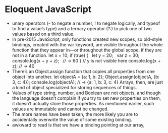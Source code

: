 # Eloquent JavaScript
- unary operators (- to negate a number, ! to negate logically, and typeof to find a value’s type) and a ternary operator (?:) to pick one of two values based on a third value.
- In pre-2015 JavaScript, only functions created new scopes, so old-style bindings, created with the var keyword, are visible throughout the whole function that they appear in—or throughout the global scope, if they are not in a function. let x = 10; if (true) {   let y = 20;   var z = 30;   console.log(x + y + z);   // → 60 } // y is not visible here console.log(x + z); // → 40
- There’s an Object.assign function that copies all properties from one object into another. let objectA = {a: 1, b: 2}; Object.assign(objectA, {b: 3, c: 4}); console.log(objectA); // → {a: 1, b: 3, c: 4} Arrays, then, are just a kind of object specialized for storing sequences of things.
- Values of type string, number, and Boolean are not objects, and though the language doesn’t complain if you try to set new properties on them, it doesn’t actually store those properties. As mentioned earlier, such values are immutable and cannot be changed.
- The more names have been taken, the more likely you are to accidentally overwrite the value of some existing binding.
- awkward to read is that we have a binding pointing at our array,
